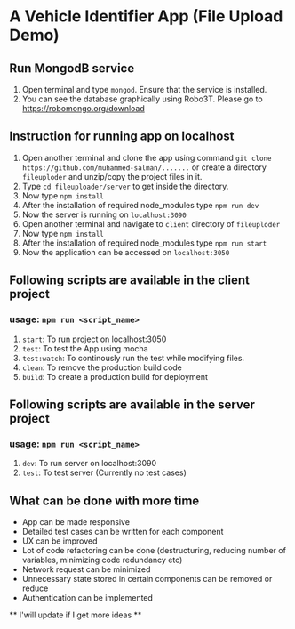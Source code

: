 # A Vehicle Identifier App (File Upload Demo)

## Run MongodB service
1. Open terminal and type `mongod`. Ensure that the service is installed.
2. You can see the database graphically using Robo3T. Please go to https://robomongo.org/download

## Instruction for running app on localhost

1. Open another terminal and clone the app using command `git clone https://github.com/muhammed-salman/.......` or create a directory `fileuploder` and unzip/copy the project files in it.
2. Type `cd fileuploader/server` to get inside the directory.
3. Now type `npm install`
4. After the installation of required node_modules type `npm run dev`
5. Now the server is running on `localhost:3090`
6. Open another terminal and navigate to `client` directory of `fileuploder`
9. Now type `npm install`
10. After the installation of required node_modules type `npm run start`
11. Now the application can be accessed on `localhost:3050`

## Following scripts are available in the client project

### usage: `npm run <script_name>`

1. `start`: To run project on localhost:3050
2. `test`: To test the App using mocha
3. `test:watch`: To continously run the test while modifying files.
4. `clean`: To remove the production build code
5. `build`: To create a production build for deployment

## Following scripts are available in the server project

### usage: `npm run <script_name>`

1. `dev`: To run server on localhost:3090
2. `test`: To test server (Currently no test cases)

## What can be done with more time
- App can be made responsive
- Detailed test cases can be written for each component
- UX can be improved
- Lot of code refactoring can be done (destructuring, reducing number of variables, minimizing code redundancy etc)
- Network request can be minimized
- Unnecessary state stored in certain components can be removed or reduce
- Authentication can be implemented

** I'will update if I get more ideas **
